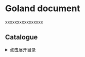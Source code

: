 Goland document
===
xxxxxxxxxxxxxxxx

Catalogue
---
<details>
<summary>点击展开目录</summary>

- [安装Go](#安装go)
- [运行Go](#运行go)  

</details>